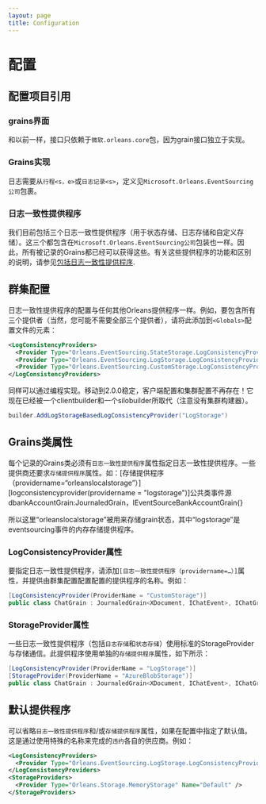 ```yaml
---
layout: page
title: Configuration
---
```


# 配置

## 配置项目引用

### grains界面

和以前一样，接口只依赖于`微软.orleans.core`包，因为grain接口独立于实现。

### Grains实现

日志需要从`行程<s，e>`或`日志记录<s>`，定义见`Microsoft.Orleans.EventSourcing公司`包裹。

### 日志一致性提供程序

我们目前包括三个日志一致性提供程序（用于状态存储、日志存储和自定义存储）。这三个都包含在`Microsoft.Orleans.EventSourcing公司`包装也一样。因此，所有被记录的Grains都已经可以获得这些。有关这些提供程序的功能和区别的说明，请参见[包括日志一致性提供程序](log_consistency_providers.md).

## 群集配置

日志一致性提供程序的配置与任何其他Orleans提供程序一样。例如，要包含所有三个提供者（当然，您可能不需要全部三个提供者），请将此添加到`<Globals>`配置文件的元素：

```xml
<LogConsistencyProviders>
  <Provider Type="Orleans.EventSourcing.StateStorage.LogConsistencyProvider" Name="StateStorage" />
  <Provider Type="Orleans.EventSourcing.LogStorage.LogConsistencyProvider" Name="LogStorage" />
  <Provider Type="Orleans.EventSourcing.CustomStorage.LogConsistencyProvider" Name="CustomStorage" />
</LogConsistencyProviders>
```

同样可以通过编程实现。移动到2.0.0稳定，客户端配置和集群配置不再存在！它现在已经被一个clientbuilder和一个silobuilder所取代（注意没有集群构建器）。

```csharp
builder.AddLogStorageBasedLogConsistencyProvider("LogStorage")
```

## Grains类属性

每个记录的Grains类必须有`日志一致性提供程序`属性指定日志一致性提供程序。一些提供商还要求`存储提供程序`属性。如：[存储提供程序（providername=“orleanslocalstorage”）][logconsistencyprovider(providername = "logstorage")]公共类事件源dbankAccountGrain:JournaledGrain<BankAccountState>，IEventSourceBankAccountGrain{}

所以这里“orleanslocalstorage”被用来存储grain状态，其中“logstorage”是eventsourcing事件的内存存储提供程序。

### LogConsistencyProvider属性

要指定日志一致性提供程序，请添加`[日志一致性提供程序（providername=…）]`属性，并提供由群集配置配置配置的提供程序的名称。例如：

```csharp
[LogConsistencyProvider(ProviderName = "CustomStorage")]
public class ChatGrain : JournaledGrain<XDocument, IChatEvent>, IChatGrain, ICustomStorage { ... }
```

### StorageProvider属性

一些日志一致性提供程序（包括`日志存储`和`状态存储`）使用标准的StorageProvider与存储通信。此提供程序使用单独的`存储提供程序`属性，如下所示：

```csharp
[LogConsistencyProvider(ProviderName = "LogStorage")]
[StorageProvider(ProviderName = "AzureBlobStorage")]
public class ChatGrain : JournaledGrain<XDocument, IChatEvent>, IChatGrain { ... }
```

## 默认提供程序

可以省略`日志一致性提供程序`和/或`存储提供程序`属性，如果在配置中指定了默认值。这是通过使用特殊的名称来完成的`违约`各自的供应商。例如：

```xml
<LogConsistencyProviders>
  <Provider Type="Orleans.EventSourcing.LogStorage.LogConsistencyProvider" Name="Default" />
</LogConsistencyProviders>
<StorageProviders>
  <Provider Type="Orleans.Storage.MemoryStorage" Name="Default" />
</StorageProviders>
```
